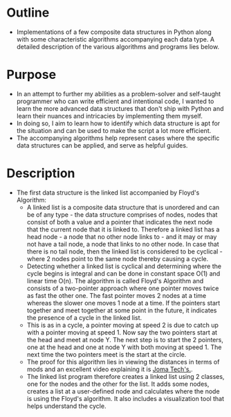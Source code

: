 # Outline

- Implementations of a few composite data structures in Python along with some characteristic algorithms accompanying each data type. A detailed description of the various algorithms and programs lies below.

# Purpose

- In an attempt to further my abilities as a problem-solver and self-taught programmer who can write efficient and intentional code, I wanted to learn the more advanced data structures that don't ship with Python and learn their nuances and intricacies by implementing them myself.
- In doing so, I aim to learn how to identify which data structure is apt for the situation and can be used to make the script a lot more efficient.
- The accompanying algorithms help represent cases where the specific data structures can be applied, and serve as helpful guides.

# Description

- The first data structure is the linked list accompanied by Floyd's Algorithm:
  - A linked list is a composite data structure that is unordered and can be of any type - the data structure comprises of nodes, nodes that consist of both a value and a pointer that indicates the next node that the current node that it is linked to. Therefore a linked list has a head node - a node that no other node links to - and it may or may not have a tail node, a node that links to no other node. In case that there is no tail node, then the linked list is considered to be cyclical - where 2 nodes point to the same node thereby causing a cycle.
  - Detecting whether a linked list is cyclical and determining where the cycle begins is integral and can be done in constant space O(1) and linear time O(n). The algorithm is called Floyd's Algorithm and consists of a two-pointer approach where one pointer moves twice as fast the other one. The fast pointer moves 2 nodes at a time whereas the slower one moves 1 node at a time. If the pointers start together and meet together at some point in the future, it indicates the presence of a cycle in the linked list.
  - This is as in a cycle, a pointer moving at speed 2 is due to catch up with a pointer moving at speed 1. Now say the two pointers start at the head and meet at node Y. The next step is to start the 2 pointers, one at the head and one at node Y with both moving at speed 1. The next time the two pointers meet is the start at the circle.
  - The proof for this algorithm lies in viewing the distances in terms of mods and an excellent video explaining it is [Joma Tech's.]([https://www.youtube.com/watch?v=9YTjXqqJEFE](https://www.youtube.com/watch?v=9YTjXqqJEFE)).
  - The linked list program therefore creates a linked list using 2 classes, one for the nodes and the other for the list. It adds some nodes, creates a list at a user-defined node and calculates where the node is using the Floyd's algorithm. It also includes a visualization tool that helps understand the cycle.
